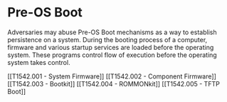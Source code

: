 # Pre-OS Boot

Adversaries may abuse Pre-OS Boot mechanisms as a way to establish persistence on a system. During the booting process of a computer, firmware and various startup services are loaded before the operating system. These programs control flow of execution before the operating system takes control.

[[T1542.001 - System Firmware]]
[[T1542.002 - Component Firmware]]
[[T1542.003 - Bootkit]]
[[T1542.004 - ROMMONkit]]
[[T1542.005 - TFTP Boot]]